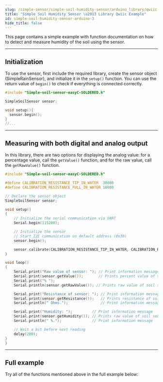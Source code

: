 ```yaml
---
slug: /simple-sensor/simple-soil-humidity-sensor/arduino_library/qwiic-example
title: "Simple Soil Humidity Sensor \u2013 Library Qwiic Example"
id: simple-soil-humidity-sensor-arduino-3
hide_title: false
---
```

This page contains a simple example with function documentation on how to detect and measure humidity of the soil using the sensor.

---

## Initialization
To use the sensor, first include the required library, create the sensor object (SimpleRainSensor), and initialize it in the `setup()` function. You can use the return value of `begin()` to check if everything is connected correctly.

```cpp
#include "Simple-soil-sensor-easyC-SOLDERED.h"

SimpleSoilSensor sensor;

void setup(){
  sensor.begin();
}
//...
```
<FunctionDocumentation
  functionName="SimpleSoilSensor sensor"
  description="Creates SimpleSoilSensor object"
  returnDescription="none"
/>

<FunctionDocumentation
  functionName="sensor.begin()"
  description="Initializes the sensor."
  returnDescription="Returns true if initialization is successful, false otherwise."
/>

---
## Measuring with both digital and analog output
In this library, there are two options for displaying the analog value: for a percentage value, call the `getValue()` function, and for the raw value, call the `getRawValue()` function.
```cpp
#include "Simple-soil-sensor-easyC-SOLDERED.h"

#define CALIBRATION_RESISTANCE_TIP_IN_WATER  30000
#define CALIBRATION_RESISTANCE_FULL_IN_WATER 10000

// Declare the sensor object
SimpleSoilSensor sensor;

void setup()
{
    // Initialize the serial communication via UART
    Serial.begin(115200);

    // Initialize the sensor
    // Start I2C communication on default address (0x30)
    sensor.begin();

    sensor.calibrate(CALIBRATION_RESISTANCE_TIP_IN_WATER, CALIBRATION_RESISTANCE_FULL_IN_WATER);
}

void loop()
{
    Serial.print("Raw value of sensor: "); // Print information message
    Serial.print(sensor.getValue());       // Prints percent value of soil sensor
    Serial.print("% ");
    Serial.println(sensor.getRawValue()); // Prints raw value of soil sensor

    Serial.print("Resistance of sensor: "); // Print information message
    Serial.print(sensor.getResistance());   // Prints resistance of soil sensor
    Serial.println(" Ohms.");               // Print information message

    Serial.print("Humidity: ");         // Print information message
    Serial.print(sensor.getHumidity()); // Prints raw value of soil sensor
    Serial.println(" %.");              // Print information message

    // Wait a bit before next reading
    delay(200);
}
}
```
<FunctionDocumentation
  functionName="sensor.getValue()"
  description="Returns the percent value of the soil humidity sensor."
  returnDescription="Returns a float representation of the rain humidity sensor value in percentage."
/>
<FunctionDocumentation
  functionName="sensor.getRawValue()"
  description="Returns the raw ADC value."
  returnDescription="Returns an integer representation of the rain sensor value."
/>
<FunctionDocumentation
  functionName="sensor.getResistance()"
  description="Returns the calculated resistance."
  returnDescription="Returns a float representation of the rain sensor resistance."
/>
<FunctionDocumentation
  functionName="sensor.getHumidity()"
  description="Returns the percent value of the soil humidity."
  returnDescription="Returns a float representation of the soil humidity in percentage."
/>

<CenteredImage src="/img/simple-sensor/simple-soil-humidity-sensor/water_not_detected_qwiic.png" alt="Sensor when water is not present" caption="Sensor when water is not present" width="700px" />

<CenteredImage src="/img/simple-sensor/simple-soil-humidity-sensor/water_not_detected_qwiic_serial.jpg" alt="Serial Monitor output" caption="Serial Monitor output" width="700px" />

<CenteredImage src="/img/simple-sensor/simple-soil-humidity-sensor/water_detected_qwiic.png" alt="Sensor when rain is present" caption="Sensor when rain is present" width="700px" />

<CenteredImage src="/img/simple-sensor/simple-soil-humidity-sensor/water_detected_qwiic_serial.jpg" alt="Serial Monitor output" caption="Serial Monitor output" width="700px" />

---

## Full example
Try all of the functions mentioned above in the full example below:

<QuickLink 
  title="Read_values_easyC.ino" 
  description="Example for using the digital and analog read functions for Simple soil humidity sensor with Qwiic."
  url="https://github.com/SolderedElectronics/Soldered-Simple-Soil-Humidity-Sensor-Arduino-Library/blob/main/examples/Read_values_native/Read_values_native.ino" 
/>
